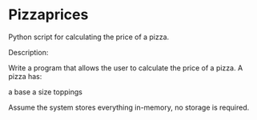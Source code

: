 # Pizzaprices
Python script for calculating the price of a pizza.

Description:

Write a program that allows the user to calculate the price of a pizza. A pizza has:

a base
a size
toppings

Assume the system stores everything in-memory, no storage is required.
